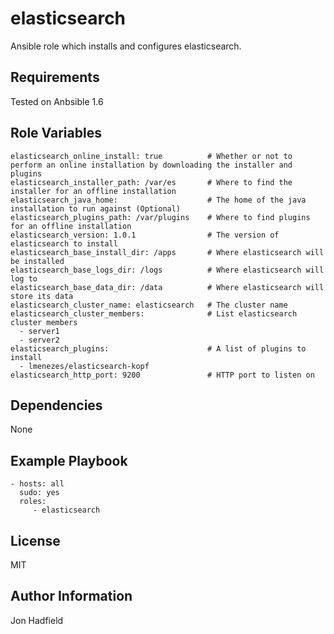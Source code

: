 elasticsearch
========

Ansible role which installs and configures elasticsearch.

Requirements
------------

Tested on Anbsible 1.6

Role Variables
--------------
    elasticsearch_online_install: true          # Whether or not to perform an online installation by downloading the installer and plugins
    elasticsearch_installer_path: /var/es       # Where to find the installer for an offline installation
    elasticsearch_java_home:                    # The home of the java installation to run against (Optional)
    elasticsearch_plugins_path: /var/plugins    # Where to find plugins for an offline installation
    elasticsearch_version: 1.0.1                # The version of elasticsearch to install
    elasticsearch_base_install_dir: /apps       # Where elasticsearch will be installed
    elasticsearch_base_logs_dir: /logs          # Where elasticsearch will log to
    elasticsearch_base_data_dir: /data          # Where elasticsearch will store its data
    elasticsearch_cluster_name: elasticsearch   # The cluster name
    elasticsearch_cluster_members:              # List elasticsearch cluster members
      - server1
      - server2
    elasticsearch_plugins:                      # A list of plugins to install
      - lmenezes/elasticsearch-kopf
    elasticsearch_http_port: 9200               # HTTP port to listen on


Dependencies
------------

None

Example Playbook
-------------------------

    - hosts: all
      sudo: yes
      roles:
         - elasticsearch

License
-------

MIT

Author Information
------------------

Jon Hadfield
